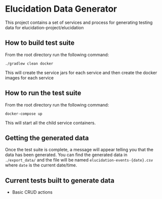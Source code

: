 # Elucidation Data Generator
This project contains a set of services and process for generating testing data for elucidation-project/elucidation

## How to build test suite
From the root directory run the following command:

`./gradlew clean docker`

This will create the service jars for each service and then create the docker images for each service

## How to run the test suite
From the root directory run the following command:

`docker-compose up`

This will start all the child service containers.

## Getting the generated data
Once the test suite is complete, a message will appear telling you that the data has been generated.
You can find the generated data in `./export_data/` and the file will be named `elucidation-events-{date}.csv` where `date` is the current date/time.

## Current tests built to generate data
* Basic CRUD actions